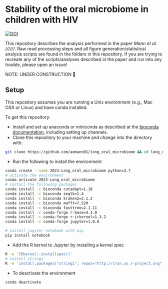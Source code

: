 # Stability of the oral microbiome in children with HIV

[![DOI](https://zenodo.org/badge/776010265.svg)](https://zenodo.org/doi/10.5281/zenodo.11396311)

This repository describes the analysis performed in the paper *Mann et al. //////*. Raw read processing steps and all figure generation/statistical analysis scripts are found in the folders in this repository. If you are trying to recreate any of the scripts/analyses described in the paper and run into any trouble, please open an issue!

NOTE: UNDER CONSTRUCTION 🚧

## Setup 

This repository assumes you are running a Unix environment (e.g., Mac OSX or Linux) and have conda installed.

To get this repository:

- Install and set up anaconda or miniconda as described at the [bioconda
  documentation](https://bioconda.github.io/user/install.html), including
  setting up channels.
- Clone this repository to your machine and change into the directory with:


```bash
git clone https://github.com/aemann01/long_oral_microbiome && cd long_oral_microbiome
```

- Run the following to install the environment

```bash
conda create --name 2023-Long_oral_microbiome python=3.7
# activate the environment
conda activate 2023-Long_oral_microbiome
# install the following packages
conda install -c bioconda cutadapt=1.18
conda install -c bioconda seqtk=1.4
conda install -c bioconda kraken2=2.1.2
conda install -c bioconda mafft=7.520
conda install -c bioconda fasttree=2.1.11
conda install -c conda-forge r-base=4.1.0
conda install -c conda-forge r-irkernel=1.3.2
conda install -c conda-forge jupyter=1.0.0

# install jupyter notebook with pip
pip install notebook
```

- Add the R kernel to Jupyter by installing a kernel spec

```bash
R -e 'IRkernel::installspec()'
# install stringi
R -e 'install.packages("stringi", repos="http://cran.us.r-project.org")'
```

- To deactivate the environment

```bash
conda deactivate
```

